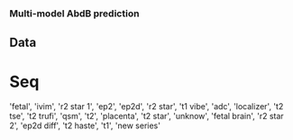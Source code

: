 ### Multi-model AbdB prediction 


## Data
# Seq
'fetal', 'ivim', 'r2 star 1', 'ep2', 'ep2d', 'r2 star', 't1 vibe', 'adc', 'localizer', 't2 tse', 't2 trufi', 'qsm', 't2', 'placenta', 't2 star', 'unknow', 'fetal brain', 'r2 star 2', 'ep2d diff', 't2 haste', 't1', 'new series'
